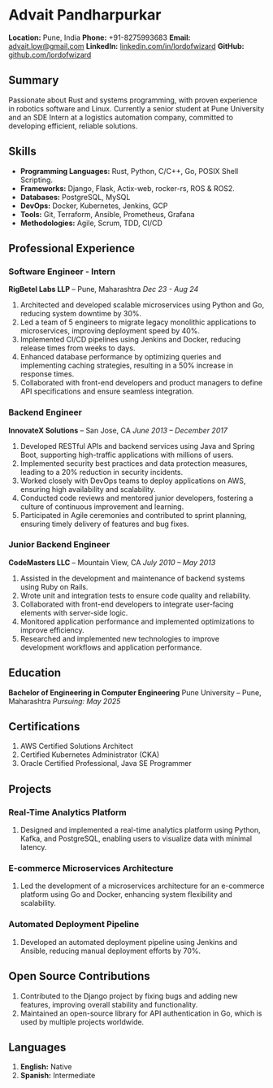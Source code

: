 # Advait Pandharpurkar

**Location:** Pune, India
**Phone:** +91-8275993683
**Email:** advait.low@gmail.com
**LinkedIn:** [linkedin.com/in/lordofwizard](https://linkedin.com/in/lordofwizard)
**GitHub:** [github.com/lordofwizard](https://github.com/lordofwizard)

## Summary

Passionate about Rust and systems programming, with proven experience in robotics software and Linux. Currently a senior student at Pune University and an SDE Intern at a logistics automation company, committed to developing efficient, reliable solutions.

## Skills

- **Programming Languages:** Rust, Python, C/C++, Go, POSIX Shell Scripting.
- **Frameworks:** Django, Flask, Actix-web, rocker-rs, ROS & ROS2.  
- **Databases:** PostgreSQL, MySQL
- **DevOps:** Docker, Kubernetes, Jenkins, GCP
- **Tools:** Git, Terraform, Ansible, Prometheus, Grafana
- **Methodologies:** Agile, Scrum, TDD, CI/CD

## Professional Experience

### Software Engineer - Intern
**RigBetel Labs LLP** – Pune, Maharashtra
*Dec 23 - Aug 24*

1. Architected and developed scalable microservices using Python and Go, reducing system downtime by 30%.
1. Led a team of 5 engineers to migrate legacy monolithic applications to microservices, improving deployment speed by 40%.
1. Implemented CI/CD pipelines using Jenkins and Docker, reducing release times from weeks to days.
1. Enhanced database performance by optimizing queries and implementing caching strategies, resulting in a 50% increase in response times.
1. Collaborated with front-end developers and product managers to define API specifications and ensure seamless integration.

### Backend Engineer
**InnovateX Solutions** – San Jose, CA
*June 2013 – December 2017*

1. Developed RESTful APIs and backend services using Java and Spring Boot, supporting high-traffic applications with millions of users.
1. Implemented security best practices and data protection measures, leading to a 20% reduction in security incidents.
1. Worked closely with DevOps teams to deploy applications on AWS, ensuring high availability and scalability.
1. Conducted code reviews and mentored junior developers, fostering a culture of continuous improvement and learning.
1. Participated in Agile ceremonies and contributed to sprint planning, ensuring timely delivery of features and bug fixes.

### Junior Backend Engineer
**CodeMasters LLC** – Mountain View, CA
*July 2010 – May 2013*

1. Assisted in the development and maintenance of backend systems using Ruby on Rails.
1. Wrote unit and integration tests to ensure code quality and reliability.
1. Collaborated with front-end developers to integrate user-facing elements with server-side logic.
1. Monitored application performance and implemented optimizations to improve efficiency.
1. Researched and implemented new technologies to improve development workflows and application performance.

## Education

**Bachelor of Engineering in Computer Engineering**
Pune University – Pune, Maharashtra
*Pursuing: May 2025*

## Certifications

1. AWS Certified Solutions Architect
1. Certified Kubernetes Administrator (CKA)
1. Oracle Certified Professional, Java SE Programmer

## Projects

### Real-Time Analytics Platform
1. Designed and implemented a real-time analytics platform using Python, Kafka, and PostgreSQL, enabling users to visualize data with minimal latency.

### E-commerce Microservices Architecture
1. Led the development of a microservices architecture for an e-commerce platform using Go and Docker, enhancing system flexibility and scalability.

### Automated Deployment Pipeline
1. Developed an automated deployment pipeline using Jenkins and Ansible, reducing manual deployment efforts by 70%.

## Open Source Contributions

1. Contributed to the Django project by fixing bugs and adding new features, improving overall stability and functionality.
1. Maintained an open-source library for API authentication in Go, which is used by multiple projects worldwide.

## Languages

1. **English:** Native
1. **Spanish:** Intermediate

